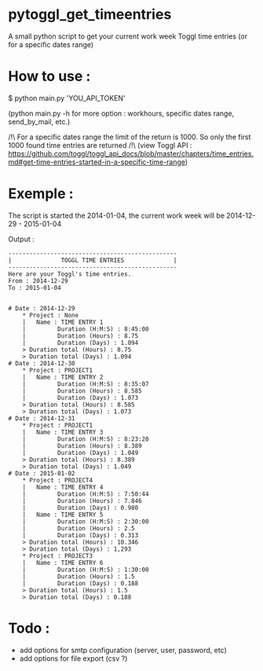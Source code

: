pytoggl_get_timeentries
===================

A small python script to get your current work week Toggl time entries (or for a specific dates range)


How to use : 
===================
$ python main.py 'YOU_API_TOKEN'

(python main.py -h for more option : workhours, specific dates range, send_by_mail, etc.)

/!\ For a specific dates range the limit of the return is 1000. So only the first 1000 found time entries are returned /!\ (view Toggl API : https://github.com/toggl/toggl_api_docs/blob/master/chapters/time_entries.md#get-time-entries-started-in-a-specific-time-range)


Exemple : 
===================
The script is started the 2014-01-04, the current work week will be 2014-12-29 - 2015-01-04

Output : 
    
    ------------------------------------------------
    |              TOGGL TIME ENTRIES              |
    ------------------------------------------------
    Here are your Toggl's time entries.
    From : 2014-12-29
    To : 2015-01-04
    
    
    # Date : 2014-12-29
        * Project : None
        |   Name : TIME ENTRY 1
        |         Duration (H:M:S) : 8:45:00
        |         Duration (Hours) : 8.75
        |         Duration (Days) : 1.094
        > Duration total (Hours) : 8.75
        > Duration total (Days) : 1.094
    # Date : 2014-12-30
        * Project : PROJECT1
        |   Name : TIME ENTRY 2
        |         Duration (H:M:S) : 8:35:07
        |         Duration (Hours) : 8.585
        |         Duration (Days) : 1.073
        > Duration total (Hours) : 8.585
        > Duration total (Days) : 1.073
    # Date : 2014-12-31
        * Project : PROJECT1
        |   Name : TIME ENTRY 3
        |         Duration (H:M:S) : 8:23:20
        |         Duration (Hours) : 8.389
        |         Duration (Days) : 1.049
        > Duration total (Hours) : 8.389
        > Duration total (Days) : 1.049
    # Date : 2015-01-02
        * Project : PROJECT4
        |   Name : TIME ENTRY 4
        |         Duration (H:M:S) : 7:50:44
        |         Duration (Hours) : 7.846
        |         Duration (Days) : 0.980
        |   Name : TIME ENTRY 5
        |         Duration (H:M:S) : 2:30:00
        |         Duration (Hours) : 2.5
        |         Duration (Days) : 0.313
        > Duration total (Hours) : 10.346
        > Duration total (Days) : 1,293
        * Project : PROJECT3
        |   Name : TIME ENTRY 6
        |         Duration (H:M:S) : 1:30:00
        |         Duration (Hours) : 1.5
        |         Duration (Days) : 0.188
        > Duration total (Hours) : 1.5
        > Duration total (Days) : 0.188

Todo :
===================
* add options for smtp configuration (server, user, password, etc)
* add options for file export (csv ?)
